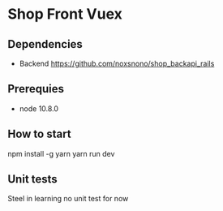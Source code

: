 # Shop Front Vuex

## Dependencies
- Backend https://github.com/noxsnono/shop_backapi_rails

## Prerequies
- node 10.8.0

## How to start
  npm install -g yarn
  yarn run dev

## Unit tests
Steel in learning no unit test for now
